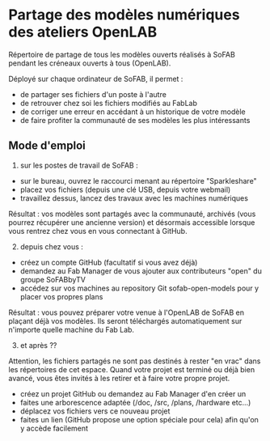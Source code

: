 # Partage des modèles numériques des ateliers OpenLAB

Répertoire de partage de tous les modèles ouverts réalisés à SoFAB pendant les créneaux ouverts à tous (OpenLAB).

Déployé sur chaque ordinateur de SoFAB, il permet :

- de partager ses fichiers d'un poste à l'autre
- de retrouver chez soi les fichiers modifiés au FabLab
- de corriger une erreur en accédant à un historique de votre modèle
- de faire profiter la communauté de ses modèles les plus intéressants


## Mode d'emploi

1) sur les postes de travail de SoFAB : 

- sur le bureau, ouvrez le raccourci menant au répertoire "Sparkleshare"
- placez vos fichiers (depuis une clé USB, depuis votre webmail)
- travaillez dessus, lancez des travaux avec les machines numériques

Résultat : vos modèles sont partagés avec la communauté, archivés (vous pourrez récupérer une ancienne version) et désormais accessible lorsque vous rentrez chez vous en vous connectant à GitHub.


2) depuis chez vous :

- créez un compte GitHub (facultatif si vous avez déjà)
- demandez au Fab Manager de vous ajouter aux contributeurs "open" du groupe SoFABbyTV
- accédez sur vos machines au repository Git sofab-open-models pour y placer vos propres plans

Résultat : vous pouvez préparer votre venue à l'OpenLAB de SoFAB en plaçant déjà vos modèles. Ils seront téléchargés automatiquement sur n'importe quelle machine du Fab Lab.

3) et après ??

Attention, les fichiers partagés ne sont pas destinés à rester "en vrac" dans les répertoires de cet espace.
Quand votre projet est terminé ou déjà bien avancé, vous êtes invités à les retirer et à faire votre propre projet.

- créez un projet GitHub ou demandez au Fab Manager d'en créer un
- faites une arborescence adaptée (/doc, /src, /plans, /hardware etc...)
- déplacez vos fichiers vers ce nouveau projet
- faites un lien (GitHub propose une option spéciale pour cela) afin qu'on y accède facilement



